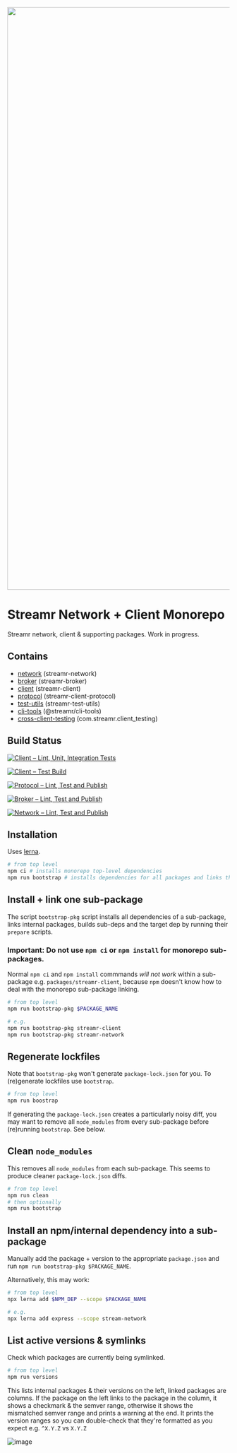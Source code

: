 <p align="center">
  <a href="https://streamr.network">
    <img alt="Streamr" src="https://raw.githubusercontent.com/streamr-dev/network-monorepo/main/packages/client/readme-header-img.png" width="1320" />
  </a>
</p>

# Streamr Network + Client Monorepo

Streamr network, client & supporting packages. Work in progress.

## Contains

* [network](packages/network/README.md) (streamr-network)
* [broker](packages/broker/README.md) (streamr-broker)
* [client](packages/client/README.md) (streamr-client)
* [protocol](packages/protocol/README.md) (streamr-client-protocol)
* [test-utils](packages/test-utils/README.md) (streamr-test-utils)
* [cli-tools](packages/cli-tools/README.md) (@streamr/cli-tools)
* [cross-client-testing](packages/cross-client-testing/README.md) (com.streamr.client_testing)

## Build Status

[![Client – Lint, Unit, Integration Tests](https://github.com/streamr-dev/monorepo/actions/workflows/client-code.yml/badge.svg)](https://github.com/streamr-dev/monorepo/actions/workflows/client-code.yml)

[![Client – Test Build](https://github.com/streamr-dev/monorepo/actions/workflows/client-build.yml/badge.svg)](https://github.com/streamr-dev/monorepo/actions/workflows/client-build.yml)

[![Protocol – Lint, Test and Publish](https://github.com/streamr-dev/monorepo/actions/workflows/protocol.yml/badge.svg)](https://github.com/streamr-dev/monorepo/actions/workflows/protocol.yml)

[![Broker – Lint, Test and Publish](https://github.com/streamr-dev/monorepo/actions/workflows/broker.yml/badge.svg)](https://github.com/streamr-dev/monorepo/actions/workflows/broker.yml)

[![Network – Lint, Test and Publish](https://github.com/streamr-dev/monorepo/actions/workflows/network.yml/badge.svg)](https://github.com/streamr-dev/monorepo/actions/workflows/network.yml)

## Installation

Uses [lerna](https://github.com/lerna/lerna#readmes).

```bash
# from top level
npm ci # installs monorepo top-level dependencies
npm run bootstrap # installs dependencies for all packages and links them together
```

##  Install + link one sub-package

The script `bootstrap-pkg` script installs all dependencies of a sub-package, links internal packages, builds sub-deps and the target dep by running their `prepare` scripts. 

### Important: Do not use `npm ci` or `npm install` for monorepo sub-packages. 

Normal `npm ci` and `npm install` commmands *will not work* within a sub-package e.g. `packages/streamr-client`, because `npm` doesn't know how to deal with the monorepo sub-package linking.

```bash
# from top level
npm run bootstrap-pkg $PACKAGE_NAME

# e.g.  
npm run bootstrap-pkg streamr-client 
npm run bootstrap-pkg streamr-network
```

## Regenerate lockfiles

Note that `bootstrap-pkg` won't generate `package-lock.json` for you. To (re)generate lockfiles use `bootstrap`.

```bash
# from top level
npm run boostrap 
```

If generating the `package-lock.json` creates a particularly noisy diff, you may want to remove all `node_modules` from every sub-package before (re)running `bootstrap`. See below.

## Clean `node_modules`

This removes all `node_modules` from each sub-package. This seems to produce cleaner `package-lock.json` diffs.

```bash
# from top level
npm run clean
# then optionally
npm run bootstrap
```

## Install an npm/internal dependency into a sub-package

Manually add the package + version to the appropriate `package.json` and run `npm run bootstrap-pkg $PACKAGE_NAME`. 

Alternatively, this may work:

```bash
# from top level
npx lerna add $NPM_DEP --scope $PACKAGE_NAME

# e.g.
npx lerna add express --scope stream-network
```

## List active versions & symlinks

Check which packages are currently being symlinked.

```bash
# from top level
npm run versions
```

This lists internal packages & their versions on the left, linked packages are columns.
If the package on the left links to the package in the column, it shows a checkmark & the semver range, otherwise it shows the mismatched semver range and prints a warning at the end.
It prints the version ranges so you can double-check that they're formatted as you expect e.g. `^X.Y.Z` vs `X.Y.Z`

![image](https://user-images.githubusercontent.com/43438/120851127-6b173e00-c546-11eb-8b2e-0fcd33d0da5a.png)
